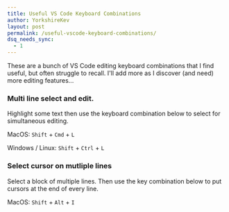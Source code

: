 ```yaml
---
title: Useful VS Code Keyboard Combinations
author: YorkshireKev
layout: post
permalink: /useful-vscode-keyboard-combinations/
dsq_needs_sync:
  - 1
---
```

These are a bunch of VS Code editing keyboard combinations that I find useful, but often struggle to recall. I'll add more as I discover (and need) more editing features...

### Multi line select and edit. ###
Highlight some text then use the keyboard combination below to select for simultaneous editing.
<p>MacOS: <code class="highlight">Shift</code> +
<code class="highlight">Cmd</code> +
<code class="highlight">L</code></p>

<p>Windows / Linux:  <code class="highlight">Shift</code> +
<code class="highlight">Ctrl</code> +
<code class="highlight">L</code></p>

### Select cursor on mutliple lines ###
Select a block of multiple lines. Then use the key combination below to put cursors at the end of every line.
<p>MacOS: <code class="highlight">Shift</code> +
<code class="highlight">Alt</code> +
<code class="highlight">I</code></p>
<br>
